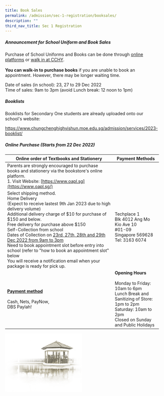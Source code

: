 ```yaml
---
title: Book Sales
permalink: /admission/sec-1-registration/booksales/
description: ""
third_nav_title: Sec 1 Registration
---
```

##### **Announcement for School Uniform and Book Sales**<br>
Purchase of School Uniforms and Books can be done through <u>online platforms</u> or <u>walk in at CCHY</u>.<br><br>
**You can walk-in to purchase books** if you are unable to book an appointment.  However, there may be longer waiting time.<br>

Date of sales (in school): 23, 27 to 29 Dec 2022<br>
Time of sales: 9am to 3pm (avoid Lunch break: 12 noon to 1pm)

##### **Booklists**<br>
Booklists for Secondary One students are already uploaded onto our school's website:<br>

https://www.chungchenghighyishun.moe.edu.sg/admission/services/2023-booklist/

##### **Online Purchase (Starts from 22 Dec 2022)**<br>

| Online order of Textbooks and Stationery 	| Payment Methods 	|
|--- | --- |
| Parents are strongly encouraged to purchase books and stationery via the bookstore's online platform.<br>1. Visit Website:&nbsp;[https://www.oapl.sg](https://www.oapl.sg/)<br>
Select shipping method.<br>Home Delivery<br>(Expect to receive lastest 9th Jan 2023 due to high delivery volume)<br>Additional delivery charge of $10 for purchase of $150 and below.<br>Free delivery for purchase above $150<br>Self-Collection from school<br>Dates of Collection on <u>23rd, 27th, 28th and 29th Dec 2022 from 9am to 3pm</u><br>Need to book appointment slot before entry into school (refer to "how to book an appointment slot" below<br>You will receive a notification email when your package is ready for pick up. | Techplace 1<br>Blk 4012 Ang Mo Kio Ave 10<br>#01-09<br>Singapore 569628<br>Tel: 3163 6074<br><br> 	| Monday to Friday: 10am to 6pm<br><br>Lunch break and Sanitising of Store - 1pm  to 2pm<br><br>Saturday: 10am to 2pm<br><br>Closed on Sunday and Public Holidays 	|
| <u>**Payment method**</u><br><br>Cash, Nets, PayNow,<br> DBS Paylah! 	| **Opening Hours**<br><br>Monday to Friday: 10am to 6pm<br>Lunch Break and Sanitizing of Store: 1pm to 2pm<br>Saturday: 10am to 2pm<br>Closed on Sunday and Public Holidays |





<img src="/images/pavilion.png" style="width:50%">